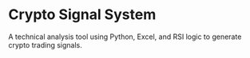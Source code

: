 # Crypto Signal System
A technical analysis tool using Python, Excel, and RSI logic to generate crypto trading signals.

